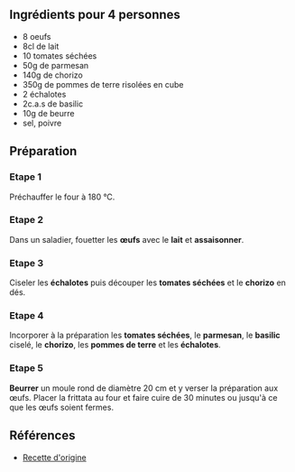 ## Ingrédients pour 4 personnes

- 8 oeufs
- 8cl de lait
- 10 tomates séchées
- 50g de parmesan
- 140g de chorizo
- 350g de pommes de terre risolées en cube
- 2 échalotes
- 2c.a.s de basilic
- 10g de beurre
- sel, poivre

## Préparation

### Etape 1

Préchauffer le four à 180 °C.

### Etape 2

Dans un saladier, fouetter les **œufs** avec le **lait** et **assaisonner**.

### Etape 3

Ciseler les **échalotes** puis découper les **tomates séchées** et le **chorizo** en dés.

### Etape 4

Incorporer à la préparation les **tomates séchées**, le **parmesan**, le **basilic** ciselé, le **chorizo**, les **pommes de terre** et les **échalotes**.

### Etape 5

**Beurrer** un moule rond de diamètre 20 cm et y verser la préparation aux œufs. Placer la frittata au four et faire cuire de 30 minutes ou jusqu'à ce que les œufs soient fermes.

## Références

- [Recette d'origine](https://www.demotivateur.fr/food/15-ide-es-d-omelettes-delicieuses-pour-des-repas-faciles-et-rapides-24429)
